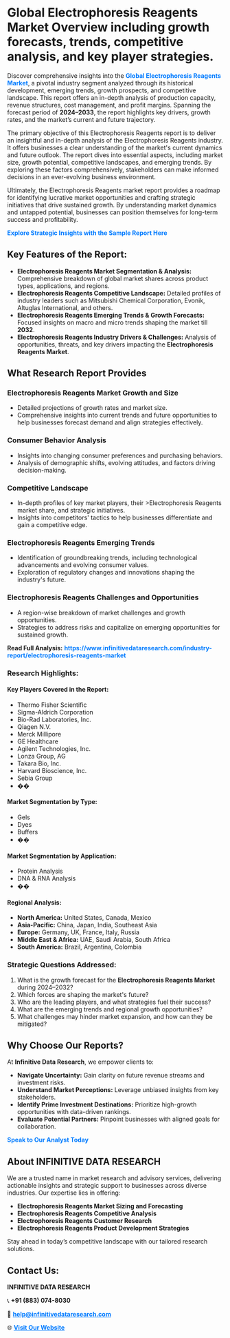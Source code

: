 <h1>Global Electrophoresis Reagents Market Overview including growth forecasts, trends, competitive analysis, and key player strategies.</h1>
<p>
Discover comprehensive insights into the 
<a href="https://www.infinitivedataresearch.com/industry-report/electrophoresis-reagents-market" rel="dofollow" style="color: #007BFF; text-decoration: none;"><strong>Global Electrophoresis Reagents Market</strong></a>, a pivotal industry segment analyzed through its historical development, emerging trends, growth prospects, and competitive landscape. This report offers an in-depth analysis of production capacity, revenue structures, cost management, and profit margins. Spanning the forecast period of <strong>2024–2033</strong>, the report highlights key drivers, growth rates, and the market’s current and future trajectory.
</p>
<p>
The primary objective of this Electrophoresis Reagents report is to deliver an insightful and in-depth analysis of the Electrophoresis Reagents industry. It offers businesses a clear understanding of the market's current dynamics and future outlook. The report dives into essential aspects, including market size, growth potential, competitive landscapes, and emerging trends. By exploring these factors comprehensively, stakeholders can make informed decisions in an ever-evolving business environment.
</p>
<p>
Ultimately, the Electrophoresis Reagents market report provides a roadmap for identifying lucrative market opportunities and crafting strategic initiatives that drive sustained growth. By understanding market dynamics and untapped potential, businesses can position themselves for long-term success and profitability.
</p>
<p>
<a href="https://www.infinitivedataresearch.com/request-sample/reportId=108581" style="color: #007BFF; text-decoration: none;"><strong>Explore Strategic Insights with the Sample Report Here</strong></a>
</p>

<h2>Key Features of the Report:</h2>
<ul>
<li><strong>Electrophoresis Reagents Market Segmentation & Analysis:</strong> Comprehensive breakdown of global market shares across product types, applications, and regions.</li>
<li><strong>Electrophoresis Reagents Competitive Landscape:</strong> Detailed profiles of industry leaders such as Mitsubishi Chemical Corporation, Evonik, Altuglas International, and others.</li>
<li><strong>Electrophoresis Reagents Emerging Trends & Growth Forecasts:</strong> Focused insights on macro and micro trends shaping the market till <strong>2032</strong>.</li>
<li><strong>Electrophoresis Reagents Industry Drivers & Challenges:</strong> Analysis of opportunities, threats, and key drivers impacting the <strong>Electrophoresis Reagents Market</strong>.</li>
</ul>

<h2>What Research Report Provides</h2>
<h3>Electrophoresis Reagents Market Growth and Size</h3>
<ul>
<li>Detailed projections of growth rates and market size.</li>
<li>Comprehensive insights into current trends and future opportunities to help businesses forecast demand and align strategies effectively.</li>
</ul>

<h3>Consumer Behavior Analysis</h3>
<ul>
<li>Insights into changing consumer preferences and purchasing behaviors.</li>
<li>Analysis of demographic shifts, evolving attitudes, and factors driving decision-making.</li>
</ul>

<h3>Competitive Landscape</h3>
<ul>
<li>In-depth profiles of key market players, their >Electrophoresis Reagents market share, and strategic initiatives.</li>
<li>Insights into competitors' tactics to help businesses differentiate and gain a competitive edge.</li>
</ul>

<h3>Electrophoresis Reagents Emerging Trends</h3>
<ul>
<li>Identification of groundbreaking trends, including technological advancements and evolving consumer values.</li>
<li>Exploration of regulatory changes and innovations shaping the industry's future.</li>
</ul>

<h3>Electrophoresis Reagents Challenges and Opportunities</h3>
<ul>
<li>A region-wise breakdown of market challenges and growth opportunities.</li>
<li>Strategies to address risks and capitalize on emerging opportunities for sustained growth.</li>
</ul>
<p><strong>Read Full Analysis:</strong> <a href="https://www.infinitivedataresearch.com/industry-report/electrophoresis-reagents-market" rel="dofollow" style="color: #007BFF; text-decoration: none;"><strong>https://www.infinitivedataresearch.com/industry-report/electrophoresis-reagents-market</strong></a></p>
<h3>Research Highlights:</h3>
<h4>Key Players Covered in the Report:</h4>
<ul><li>Thermo Fisher Scientific</li><li>Sigma-Aldrich Corporation</li><li>Bio-Rad Laboratories, Inc.</li><li>Qiagen N.V.</li><li>Merck Millipore</li><li>GE Healthcare</li><li>Agilent Technologies, Inc.</li><li>Lonza Group, AG</li><li>Takara Bio, Inc.</li><li>Harvard Bioscience, Inc.</li><li>Sebia Group</li><li>��</li></ul>
<h4>Market Segmentation by Type:</h4>
<ul><li>Gels</li><li>Dyes</li><li>Buffers</li><li>��</li></ul>
<h4>Market Segmentation by Application:</h4>
<ul><li>Protein Analysis</li><li>DNA &amp; RNA Analysis</li><li>��</li></ul>

<h4>Regional Analysis:</h4>
<ul>
<li><strong>North America:</strong> United States, Canada, Mexico</li>
<li><strong>Asia-Pacific:</strong> China, Japan, India, Southeast Asia</li>
<li><strong>Europe:</strong> Germany, UK, France, Italy, Russia</li>
<li><strong>Middle East & Africa:</strong> UAE, Saudi Arabia, South Africa</li>
<li><strong>South America:</strong> Brazil, Argentina, Colombia</li>
</ul>

<h3>Strategic Questions Addressed:</h3>
<ol>
<li>What is the growth forecast for the <strong>Electrophoresis Reagents Market</strong> during 2024–2032?</li>
<li>Which forces are shaping the market's future?</li>
<li>Who are the leading players, and what strategies fuel their success?</li>
<li>What are the emerging trends and regional growth opportunities?</li>
<li>What challenges may hinder market expansion, and how can they be mitigated?</li>
</ol>

<h2>Why Choose Our Reports?</h2>
<p>At <strong>Infinitive Data Research</strong>, we empower clients to:</p>
<ul>
<li><strong>Navigate Uncertainty:</strong> Gain clarity on future revenue streams and investment risks.</li>
<li><strong>Understand Market Perceptions:</strong> Leverage unbiased insights from key stakeholders.</li>
<li><strong>Identify Prime Investment Destinations:</strong> Prioritize high-growth opportunities with data-driven rankings.</li>
<li><strong>Evaluate Potential Partners:</strong> Pinpoint businesses with aligned goals for collaboration.</li>
</ul>
<p><a href="https://www.infinitivedataresearch.com/industry-report/electrophoresis-reagents-market" rel="dofollow" style="color: #007BFF; text-decoration: none;"><strong>Speak to Our Analyst Today</strong></a></p>

<h2>About INFINITIVE DATA RESEARCH</h2>
<p>We are a trusted name in market research and advisory services, delivering actionable insights and strategic support to businesses across diverse industries. Our expertise lies in offering:</p>
<ul>
<li><strong>Electrophoresis Reagents Market Sizing and Forecasting</strong></li>
<li><strong>Electrophoresis Reagents Competitive Analysis</strong></li>
<li><strong>Electrophoresis Reagents Customer Research</strong></li>
<li><strong>Electrophoresis Reagents Product Development Strategies</strong></li>
</ul>
<p>Stay ahead in today’s competitive landscape with our tailored research solutions.</p>

<h2>Contact Us:</h2>
<p><strong>INFINITIVE DATA RESEARCH</strong></p>
<p>📞 <strong>+91 (883) 074-8030</strong></p>
<p>📧 <strong><a href="mailto:help@infinitivedataresearch.com" style="color: #007BFF;">help@infinitivedataresearch.com</a></strong></p>
<p>🌐 <strong><a href="https://www.infinitivedataresearch.com" rel="dofollow" style="color: #007BFF;">Visit Our Website</a></strong></p>